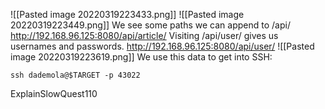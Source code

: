 ![[Pasted image 20220319223433.png]]
![[Pasted image 20220319223449.png]]
We see some paths we can append to /api/
http://192.168.96.125:8080/api/article/
Visiting /api/user/ gives us usernames and passwords.
http://192.168.96.125:8080/api/user/
![[Pasted image 20220319223619.png]]
We use this data to get into SSH:
```
ssh dademola@$TARGET -p 43022
```
ExplainSlowQuest110